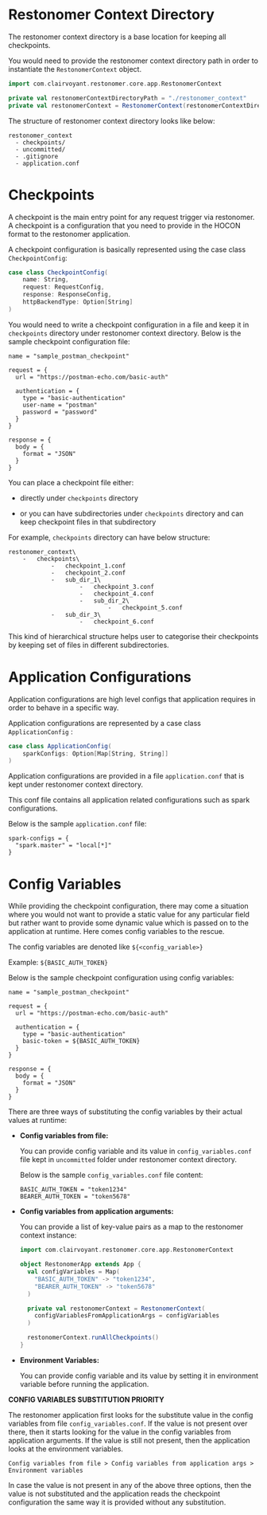 # Restonomer Context Directory

The restonomer context directory is a base location for keeping all checkpoints.

You would need to provide the restonomer context directory path in order to instantiate the `RestonomerContext` object.

```scala
import com.clairvoyant.restonomer.core.app.RestonomerContext

private val restonomerContextDirectoryPath = "./restonomer_context"
private val restonomerContext = RestonomerContext(restonomerContextDirectoryPath)
```

The structure of restonomer context directory looks like below:

```text
restonomer_context
  - checkpoints/
  - uncommitted/
  - .gitignore
  - application.conf
```

# Checkpoints

A checkpoint is the main entry point for any request trigger via restonomer.
A checkpoint is a configuration that you need to provide in the HOCON format to the restonomer application.

A checkpoint configuration is basically represented using the case class `CheckpointConfig`:

```scala
case class CheckpointConfig(
    name: String,
    request: RequestConfig,
    response: ResponseConfig,
    httpBackendType: Option[String]
)
```

You would need to write a checkpoint configuration in a file and keep it in `checkpoints` directory under restonomer context directory.
Below is the sample checkpoint configuration file:

```hocon
name = "sample_postman_checkpoint"

request = {
  url = "https://postman-echo.com/basic-auth"
  
  authentication = {
    type = "basic-authentication"
    user-name = "postman"
    password = "password"
  }
}

response = {
  body = {
    format = "JSON"
  }
}
```

You can place a checkpoint file either:

* directly under `checkpoints` directory

* or you can have subdirectories under `checkpoints` directory and can keep checkpoint files in that subdirectory

For example, `checkpoints` directory can have below structure:

```text
restonomer_context\
    -   checkpoints\
            -   checkpoint_1.conf
            -   checkpoint_2.conf
            -   sub_dir_1\
                    -   checkpoint_3.conf
                    -   checkpoint_4.conf
                    -   sub_dir_2\
                            -   checkpoint_5.conf
            -   sub_dir_3\
                    -   checkpoint_6.conf
```

This kind of hierarchical structure helps user to categorise their checkpoints by keeping set of files in different subdirectories.

# Application Configurations

Application configurations are high level configs that application requires in order to behave in a specific way.

Application configurations are represented by a case class `ApplicationConfig` :

```scala
case class ApplicationConfig(
    sparkConfigs: Option[Map[String, String]]
)
```

Application configurations are provided in a file `application.conf` that is kept under restonomer context directory.

This conf file contains all application related configurations such as spark configurations.

Below is the sample `application.conf` file:

```hocon
spark-configs = {
  "spark.master" = "local[*]"
}
```

# Config Variables

While providing the checkpoint configuration, there may come a situation where you would not want to provide a static 
value for any particular field but rather want to provide some dynamic value which is passed on to the application 
at runtime. Here comes config variables to the rescue.

The config variables are denoted like `${<config_variable>}`

Example: `${BASIC_AUTH_TOKEN}`

Below is the sample checkpoint configuration using config variables:

```hocon
name = "sample_postman_checkpoint"

request = {
  url = "https://postman-echo.com/basic-auth"
  
  authentication = {
    type = "basic-authentication"
    basic-token = ${BASIC_AUTH_TOKEN}
  }
}

response = {
  body = {
    format = "JSON"
  }
}
```

There are three ways of substituting the config variables by their actual values at runtime:

* **Config variables from file:**

  You can provide config variable and its value in `config_variables.conf` file kept in `uncommitted` folder under 
  restonomer context directory.

    Below is the sample `config_variables.conf` file content:

    ```hocon
    BASIC_AUTH_TOKEN = "token1234"
    BEARER_AUTH_TOKEN = "token5678"
    ```

* **Config variables from application arguments:**

  You can provide a list of key-value pairs as a map to the restonomer context instance:

  ```scala
  import com.clairvoyant.restonomer.core.app.RestonomerContext
  
  object RestonomerApp extends App {
    val configVariables = Map(
      "BASIC_AUTH_TOKEN" -> "token1234",
      "BEARER_AUTH_TOKEN" -> "token5678"
    )
  
    private val restonomerContext = RestonomerContext(
      configVariablesFromApplicationArgs = configVariables
    )
  
    restonomerContext.runAllCheckpoints()
  }
  ```

* **Environment Variables:**
  
  You can provide config variable and its value by setting it in environment variable before running the application.

**CONFIG VARIABLES SUBSTITUTION PRIORITY**

The restonomer application first looks for the substitute value in the config variables from file `config_variables.conf`.
If the value is not present over there, then it starts looking for the value in the config variables from application arguments. 
If the value is still not present, then the application looks at the environment variables.

```text
Config variables from file > Config variables from application args > Environment variables
```

In case the value is not present in any of the above three options, then the value is not substituted and the application reads 
the checkpoint configuration the same way it is provided without any substitution.